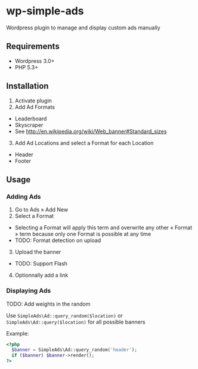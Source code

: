 # wp-simple-ads

Wordpress plugin to manage and display custom ads manually

## Requirements

 * Wordpress 3.0+
 * PHP 5.3+

## Installation

 1. Activate plugin
 2. Add Ad Formats
   * Leaderboard
   * Skyscraper
   * See http://en.wikipedia.org/wiki/Web_banner#Standard_sizes
 3. Add Ad Locations and select a Format for each Location
   * Header
   * Footer

## Usage

### Adding Ads

 1. Go to Ads » Add New
 2. Select a Format
   * Selecting a Format will apply this term and overwrite any other « Format » term because only one Format is possible at any time
   * TODO: Format detection on upload
 3. Upload the banner
   * TODO: Support Flash
 4. Optionnally add a link

### Displaying Ads

TODO: Add weights in the random

Use `SimpleAds\Ad::query_random($location)` or `SimpleAds\Ad::query($location)` for all possible banners

Example: 
```php
<?php
  $banner = SimpleAds\Ad::query_random('header');
  if ($banner) $banner->render();
?>
```